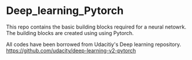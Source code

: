 # Deep_learning_Pytorch
This repo contains the basic building blocks required for a neural netowrk. The building blocks are created using using Pytorch. 


All codes have been borrowed from Udacitiy's Deep learning repository.
https://github.com/udacity/deep-learning-v2-pytorch
